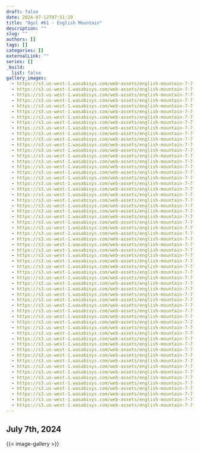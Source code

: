 ```yaml
---
draft: false
date: 2024-07-12T07:51:29
title: "Ogul #61 - English Mountain"
description: ""
slug: ""
authors: []
tags: []
categories: []
externalLink: ""
series: []
_build:
  list: false
gallery_images:
  - https://s3.us-west-1.wasabisys.com/web-assets/english-mountain-7-7-24/PXL_20240707_131216534.jpg
  - https://s3.us-west-1.wasabisys.com/web-assets/english-mountain-7-7-24/PXL_20240707_131217688.jpg
  - https://s3.us-west-1.wasabisys.com/web-assets/english-mountain-7-7-24/PXL_20240707_131219987.jpg
  - https://s3.us-west-1.wasabisys.com/web-assets/english-mountain-7-7-24/PXL_20240707_142353153.jpg
  - https://s3.us-west-1.wasabisys.com/web-assets/english-mountain-7-7-24/PXL_20240707_150733086.jpg
  - https://s3.us-west-1.wasabisys.com/web-assets/english-mountain-7-7-24/PXL_20240707_151024751.jpg
  - https://s3.us-west-1.wasabisys.com/web-assets/english-mountain-7-7-24/PXL_20240707_151907692.jpg
  - https://s3.us-west-1.wasabisys.com/web-assets/english-mountain-7-7-24/PXL_20240707_152948990.jpg
  - https://s3.us-west-1.wasabisys.com/web-assets/english-mountain-7-7-24/PXL_20240707_153758509.jpg
  - https://s3.us-west-1.wasabisys.com/web-assets/english-mountain-7-7-24/PXL_20240707_154503181.MP.jpg
  - https://s3.us-west-1.wasabisys.com/web-assets/english-mountain-7-7-24/PXL_20240707_154505754.jpg
  - https://s3.us-west-1.wasabisys.com/web-assets/english-mountain-7-7-24/PXL_20240707_154507091.jpg
  - https://s3.us-west-1.wasabisys.com/web-assets/english-mountain-7-7-24/PXL_20240707_154509470.jpg
  - https://s3.us-west-1.wasabisys.com/web-assets/english-mountain-7-7-24/PXL_20240707_155042973.jpg
  - https://s3.us-west-1.wasabisys.com/web-assets/english-mountain-7-7-24/PXL_20240707_160010107.jpg
  - https://s3.us-west-1.wasabisys.com/web-assets/english-mountain-7-7-24/PXL_20240707_161524397.jpg
  - https://s3.us-west-1.wasabisys.com/web-assets/english-mountain-7-7-24/PXL_20240707_162718411.jpg
  - https://s3.us-west-1.wasabisys.com/web-assets/english-mountain-7-7-24/PXL_20240707_164644237.jpg
  - https://s3.us-west-1.wasabisys.com/web-assets/english-mountain-7-7-24/PXL_20240707_165525682.jpg
  - https://s3.us-west-1.wasabisys.com/web-assets/english-mountain-7-7-24/PXL_20240707_170357522.jpg
  - https://s3.us-west-1.wasabisys.com/web-assets/english-mountain-7-7-24/PXL_20240707_171436071.jpg
  - https://s3.us-west-1.wasabisys.com/web-assets/english-mountain-7-7-24/PXL_20240707_171718219.jpg
  - https://s3.us-west-1.wasabisys.com/web-assets/english-mountain-7-7-24/PXL_20240707_172726156.jpg
  - https://s3.us-west-1.wasabisys.com/web-assets/english-mountain-7-7-24/PXL_20240707_173250979.jpg
  - https://s3.us-west-1.wasabisys.com/web-assets/english-mountain-7-7-24/PXL_20240707_173816300.jpg
  - https://s3.us-west-1.wasabisys.com/web-assets/english-mountain-7-7-24/PXL_20240707_174517449.jpg
  - https://s3.us-west-1.wasabisys.com/web-assets/english-mountain-7-7-24/PXL_20240707_174529751.jpg
  - https://s3.us-west-1.wasabisys.com/web-assets/english-mountain-7-7-24/PXL_20240707_174531542.jpg
  - https://s3.us-west-1.wasabisys.com/web-assets/english-mountain-7-7-24/PXL_20240707_174840973.jpg
  - https://s3.us-west-1.wasabisys.com/web-assets/english-mountain-7-7-24/PXL_20240707_175026778.jpg
  - https://s3.us-west-1.wasabisys.com/web-assets/english-mountain-7-7-24/PXL_20240707_175118185.jpg
  - https://s3.us-west-1.wasabisys.com/web-assets/english-mountain-7-7-24/PXL_20240707_175429127.jpg
  - https://s3.us-west-1.wasabisys.com/web-assets/english-mountain-7-7-24/PXL_20240707_175431100.jpg
  - https://s3.us-west-1.wasabisys.com/web-assets/english-mountain-7-7-24/PXL_20240707_175432749.jpg
  - https://s3.us-west-1.wasabisys.com/web-assets/english-mountain-7-7-24/PXL_20240707_175434345.jpg
  - https://s3.us-west-1.wasabisys.com/web-assets/english-mountain-7-7-24/PXL_20240707_175435990.jpg
  - https://s3.us-west-1.wasabisys.com/web-assets/english-mountain-7-7-24/PXL_20240707_175437935.jpg
  - https://s3.us-west-1.wasabisys.com/web-assets/english-mountain-7-7-24/PXL_20240707_175439663.jpg
  - https://s3.us-west-1.wasabisys.com/web-assets/english-mountain-7-7-24/PXL_20240707_175441310.jpg
  - https://s3.us-west-1.wasabisys.com/web-assets/english-mountain-7-7-24/PXL_20240707_175442960.jpg
  - https://s3.us-west-1.wasabisys.com/web-assets/english-mountain-7-7-24/PXL_20240707_175444701.jpg
  - https://s3.us-west-1.wasabisys.com/web-assets/english-mountain-7-7-24/PXL_20240707_175446522.jpg
  - https://s3.us-west-1.wasabisys.com/web-assets/english-mountain-7-7-24/PXL_20240707_175448158.jpg
  - https://s3.us-west-1.wasabisys.com/web-assets/english-mountain-7-7-24/PXL_20240707_175519591.PANO.jpg
  - https://s3.us-west-1.wasabisys.com/web-assets/english-mountain-7-7-24/PXL_20240707_181022503.jpg
  - https://s3.us-west-1.wasabisys.com/web-assets/english-mountain-7-7-24/PXL_20240707_184705958.jpg
  - https://s3.us-west-1.wasabisys.com/web-assets/english-mountain-7-7-24/PXL_20240707_185143423.jpg
  - https://s3.us-west-1.wasabisys.com/web-assets/english-mountain-7-7-24/PXL_20240707_185255734.jpg
  - https://s3.us-west-1.wasabisys.com/web-assets/english-mountain-7-7-24/PXL_20240707_190407074.jpg
  - https://s3.us-west-1.wasabisys.com/web-assets/english-mountain-7-7-24/PXL_20240707_190408307.jpg
  - https://s3.us-west-1.wasabisys.com/web-assets/english-mountain-7-7-24/PXL_20240707_190603642.jpg
  - https://s3.us-west-1.wasabisys.com/web-assets/english-mountain-7-7-24/PXL_20240707_190759273.jpg
  - https://s3.us-west-1.wasabisys.com/web-assets/english-mountain-7-7-24/PXL_20240707_190800812.jpg
  - https://s3.us-west-1.wasabisys.com/web-assets/english-mountain-7-7-24/PXL_20240707_194459504.jpg
  - https://s3.us-west-1.wasabisys.com/web-assets/english-mountain-7-7-24/PXL_20240707_195730509.jpg
  - https://s3.us-west-1.wasabisys.com/web-assets/english-mountain-7-7-24/PXL_20240707_195732054.jpg
  - https://s3.us-west-1.wasabisys.com/web-assets/english-mountain-7-7-24/PXL_20240707_200544141.jpg
  - https://s3.us-west-1.wasabisys.com/web-assets/english-mountain-7-7-24/english-mountain_route.gpx
  - https://s3.us-west-1.wasabisys.com/web-assets/english-mountain-7-7-24/english-mountain_route.png
---
```


## July 7th, 2024


{{< image-gallery >}}
